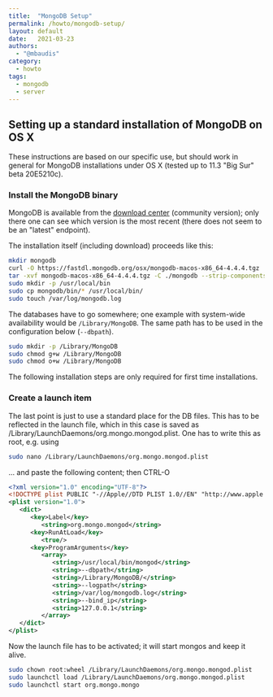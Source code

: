 ```yaml
---
title:  "MongoDB Setup"
permalink: /howto/mongodb-setup/
layout: default
date:   2021-03-23
authors:
  - "@mbaudis"
category:
  - howto
tags:
  - mongodb
  - server
---
```


## Setting up a standard installation of MongoDB on OS X

These instructions are based on our specific use, but should work in general for MongoDB installations under OS X (tested up to 11.3 "Big Sur" beta 20E5210c).

### Install the MongoDB binary

MongoDB is available from the [download center](https://www.mongodb.com/download-center#community) (community version); only there one can see which version is the most recent (there does not seem to be an "latest" endpoint).

The installation itself (including download) proceeds like this:

```bash
mkdir mongodb
curl -O https://fastdl.mongodb.org/osx/mongodb-macos-x86_64-4.4.4.tgz
tar -xvf mongodb-macos-x86_64-4.4.4.tgz -C ./mongodb --strip-components 1
sudo mkdir -p /usr/local/bin
sudo cp mongodb/bin/* /usr/local/bin/
sudo touch /var/log/mongodb.log
```


The databases have to go somewhere; one example with system-wide availability would be `/Library/MongoDB`. The same path has to be used in the configuration below (`--dbpath`).

```bash
sudo mkdir -p /Library/MongoDB
sudo chmod g+w /Library/MongoDB
sudo chmod o+w /Library/MongoDB
```

The following installation steps are only required for first time installations.

### Create a launch item

The last point is just to use a standard place for the DB files. This has to be reflected in the launch file, which in this case is saved as /Library/LaunchDaemons/org.mongo.mongod.plist. One has to write this as root, e.g. using

```bash
sudo nano /Library/LaunchDaemons/org.mongo.mongod.plist
```
... and paste the following content; then CTRL-O

```xml
<?xml version="1.0" encoding="UTF-8"?>
<!DOCTYPE plist PUBLIC "-//Apple//DTD PLIST 1.0//EN" "http://www.apple.com/DTDs/PropertyList-1.0.dtd">
<plist version="1.0">
   <dict>
      <key>Label</key>
         <string>org.mongo.mongod</string>
      <key>RunAtLoad</key>
         <true/>
      <key>ProgramArguments</key>
         <array>
            <string>/usr/local/bin/mongod</string>
            <string>--dbpath</string>
            <string>/Library/MongoDB/</string>
            <string>--logpath</string>
            <string>/var/log/mongodb.log</string>
            <string>--bind_ip</string>
            <string>127.0.0.1</string>
         </array>
   </dict>
</plist>
```

Now the launch file has to be activated; it will start mongos and keep it alive.

```bash
sudo chown root:wheel /Library/LaunchDaemons/org.mongo.mongod.plist
sudo launchctl load /Library/LaunchDaemons/org.mongo.mongod.plist
sudo launchctl start org.mongo.mongo
```
